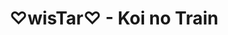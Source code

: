 ---
layout: videojs
title: ♡wisTar♡ - Koi no Train
category: mv
description: >+
    Music & Lyrics: Honoka Hirao
    
    Arrangement: TomoLow

    Translation by @sasori39883522
lang: en
subtitles: Wistar - Koi no Train.en.vtt
video_url: https://www.youtube.com/embed/EEu5P9IKE9k?si=Oxs_xKiHmOaD2ZYo&start=14289&end=14380
thumbnail: https://pbs.twimg.com/media/GQveJ9qawAA-fDp?format=jpg&name=large
upload_date: 2024-06-23
---